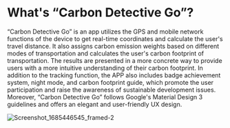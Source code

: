# What's “Carbon Detective Go”?

  “Carbon Detective Go” is an app utilizes the GPS and mobile network functions of the device to get real-time coordinates and calculate the user's travel distance. It also assigns carbon emission weights based on different modes of transportation and calculates the user's carbon footprint of transportation. The results are presented in a more concrete way to provide users with a more intuitive understanding of their carbon footprint. In addition to the tracking function, the APP also includes badge achievement system, night mode, and carbon footprint guide, which promote the user participation and raise the awareness of sustainable development issues. Moreover, “Carbon Detective Go” follows Google's Material Design 3 guidelines and offers an elegant and user-friendly UX design.

![Screenshot_1685446545_framed-2](https://github.com/Mojito765/Carbon_Detective_Go/assets/107350615/43541476-02c6-429c-98eb-aa04efff24c9)

